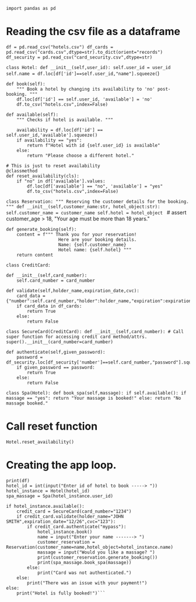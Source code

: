 `import pandas as pd
`

# Reading the csv file as a dataframe
`df = pd.read_csv("hotels.csv")
df_cards = pd.read_csv("cards.csv",dtype=str).to_dict(orient="records")
df_security = pd.read_csv("card_security.csv",dtype=str)`

`class Hotel:
    def __init__(self,user_id):
        self.user_id = user_id
        self.name = df.loc[df['id']==self.user_id,"name"].squeeze(`)

    def book(self):
        """ Book a hotel by changing its availability to 'no' post-booking. """
        df.loc[df['id'] == self.user_id, 'available'] = 'no'
        df.to_csv("hotels.csv",index=False)

    def available(self):
        """ Checks if hotel is available. """

        availability = df.loc[df['id'] == self.user_id,'available'].squeeze()
        if availability == "yes":
            return f"Hotel with id {self.user_id} is available"
        else:
            return "Please choose a different hotel."

    # This is just to reset availability
    @classmethod
    def reset_availability(cls):
        if "no" in df['available'].values:
            df.loc[df['available'] == "no", 'available'] = "yes"
            df.to_csv("hotels.csv",index=False)


`class Reservation:
    """ Reserving the customer details for the booking. """
    def __init__(self,customer_name:str, hotel_object:str):
        self.customer_name = customer_name
        self.hotel = hotel_object
`
        # assert customer_age > 18, "Your age must be more than 18 years."

    def generate_booking(self):
        content = f""" Thank you for your reservation!
                        Here are your booking details.
                        Name: {self.customer_name}
                        Hotel name: {self.hotel} """
        return content


`class CreditCard:`

    def __init__(self,card_number):
        self.card_number = card_number

    def validate(self,holder_name,expiration_date,cvc):
        card_data = {"number":self.card_number,"holder":holder_name,"expiration":expiration_date,"cvc":cvc}
        if card_data in df_cards:
            return True
        else:
            return False

`class SecureCard(CreditCard):
    def __init__(self,card_number):
        # Call super function for accessing credit card method/attrs.
        super().__init__(card_number=card_number)`

    def authenticate(self,given_password):
        password = df_security.loc[df_security['number']==self.card_number,"password"].squeeze()
        if given_password == password:
            return True
        else:
            return False

`class Spa(Hotel):
    def book_spa(self,massage):
        if self.available():
            if massage == "yes":
                return "Your massage is booked!"
            else:
                return "No massage booked."
`

# Call reset function
`Hotel.reset_availability()`


# Creating the app loop.
```print("Hotels available are: \n")
print(df)
hotel_id = int(input("Enter id of hotel to book -----> "))
hotel_instance = Hotel(hotel_id)
spa_massage = Spa(hotel_instance.user_id)

if hotel_instance.available():
    credit_card = SecureCard(card_number="1234")
    if credit_card.validate(holder_name="JOHN SMITH",expiration_date="12/26",cvc="123"):
        if credit_card.authenticate("mypass"):
            hotel_instance.book()
            name = input("Enter your name -------> ")
            customer_reservation = Reservation(customer_name=name,hotel_object=hotel_instance.name)
            massage = input("Would you like a massage? ")
            print(customer_reservation.generate_booking())
            print(spa_massage.book_spa(massage))
        else:
            print("Card was not authenticated.")
    else:
        print("There was an issue with your payment!")
else:
    print("Hotel is fully booked!")```